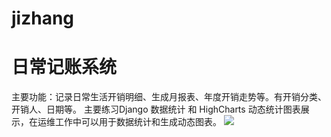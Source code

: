 # jizhang
# 日常记账系统
主要功能：记录日常生活开销明细、生成月报表、年度开销走势等。有开销分类、开销人、日期等。
主要练习Django 数据统计 和 HighCharts 动态统计图表展示，在运维工作中可以用于数据统计和生成动态图表。
![](http://218.24.23.253/static/20170313160107.png)
